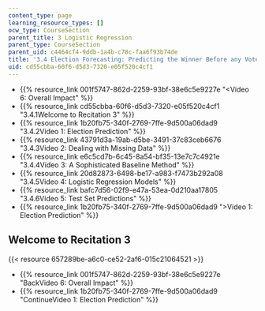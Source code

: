 ```yaml
---
content_type: page
learning_resource_types: []
ocw_type: CourseSection
parent_title: 3 Logistic Regression
parent_type: CourseSection
parent_uid: c4464cf4-9ddb-1a4b-c78c-faa6f93b74de
title: '3.4 Election Forecasting: Predicting the Winner Before any Votes are Cast  (Recitation)'
uid: cd55cbba-60f6-d5d3-7320-e05f520c4cf1
---
```


*   {{% resource_link 001f5747-862d-2259-93bf-38e6c5e9227e "\<Video 6: Overall Impact" %}}
*   {{% resource_link cd55cbba-60f6-d5d3-7320-e05f520c4cf1 "3.4.1Welcome to Recitation 3" %}}
*   {{% resource_link 1b20fb75-340f-2769-7ffe-9d500a06dad9 "3.4.2Video 1: Election Prediction" %}}
*   {{% resource_link 43791d3a-19ab-d5be-3491-37c83ceb6676 "3.4.3Video 2: Dealing with Missing Data" %}}
*   {{% resource_link e6c5cd7b-6c45-8a54-bf35-13e7c7c4921e "3.4.4Video 3: A Sophisticated Baseline Method" %}}
*   {{% resource_link 20d82873-6498-be17-a983-f7473b292a08 "3.4.5Video 4: Logistic Regression Models" %}}
*   {{% resource_link bafc7d56-02f9-e47a-53ea-0d210aa17805 "3.4.6Video 5: Test Set Predictions" %}}
*   {{% resource_link 1b20fb75-340f-2769-7ffe-9d500a06dad9 "\>Video 1: Election Prediction" %}}

Welcome to Recitation 3
-----------------------

{{< resource 657289be-a6c0-ce52-2af6-015c21064521 >}}

*   {{% resource_link 001f5747-862d-2259-93bf-38e6c5e9227e "BackVideo 6: Overall Impact" %}}
*   {{% resource_link 1b20fb75-340f-2769-7ffe-9d500a06dad9 "ContinueVideo 1: Election Prediction" %}}